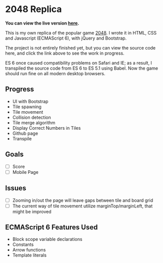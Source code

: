 # 2048 Replica
**You can view the live version [here](http://charliegdev.github.io/2048_replica/).**

This is my own replica of the popular game [2048](https://gabrielecirulli.github.io/2048/).
I wrote it in HTML, CSS and Javascript (ECMAScript 6), with jQuery and Bootstrap.

The project is not entirely finished yet, but you can view the source code here, and click the link
above to see the work in progress.

ES 6 once caused compatibility problems on Safari and IE; as a result, I transpiled the source code from ES 6 to ES 5.1 using Babel. 
Now the game should run fine on all modern desktop browsers.

## Progress
- UI with Bootstrap 
- Tile spawning
- Tile movement
- Collision detection 
- Tile merge algorithm
- Display Correct Numbers in Tiles
- Github page
- Transpile

## Goals
- [ ] Score
- [ ] Mobile Page

## Issues
- [ ] Zooming in/out the page will leave gaps between tile and board grid
- [ ] The current way of tile movement utilize marginTop/marginLeft, that might be improved

## ECMAScript 6 Features Used
- Block scope variable declarations
- Constants
- Arrow functions
- Template literals


